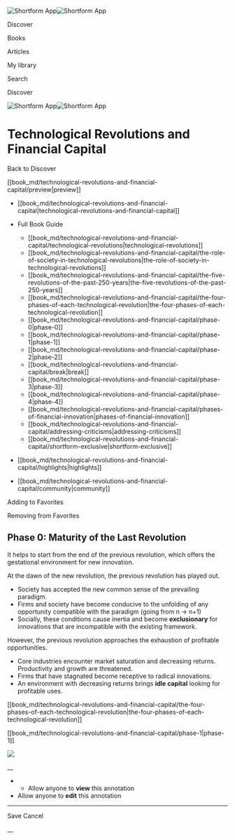 ![Shortform App](/img/logo.36a2399e.svg)![Shortform App](/img/logo-dark.70c1b072.svg)

Discover

Books

Articles

My library

Search

Discover

![Shortform App](/img/logo.36a2399e.svg)![Shortform App](/img/logo-dark.70c1b072.svg)

# Technological Revolutions and Financial Capital

Back to Discover

[[book_md/technological-revolutions-and-financial-capital/preview|preview]]

  * [[book_md/technological-revolutions-and-financial-capital|technological-revolutions-and-financial-capital]]
  * Full Book Guide

    * [[book_md/technological-revolutions-and-financial-capital/technological-revolutions|technological-revolutions]]
    * [[book_md/technological-revolutions-and-financial-capital/the-role-of-society-in-technological-revolutions|the-role-of-society-in-technological-revolutions]]
    * [[book_md/technological-revolutions-and-financial-capital/the-five-revolutions-of-the-past-250-years|the-five-revolutions-of-the-past-250-years]]
    * [[book_md/technological-revolutions-and-financial-capital/the-four-phases-of-each-technological-revolution|the-four-phases-of-each-technological-revolution]]
    * [[book_md/technological-revolutions-and-financial-capital/phase-0|phase-0]]
    * [[book_md/technological-revolutions-and-financial-capital/phase-1|phase-1]]
    * [[book_md/technological-revolutions-and-financial-capital/phase-2|phase-2]]
    * [[book_md/technological-revolutions-and-financial-capital/break|break]]
    * [[book_md/technological-revolutions-and-financial-capital/phase-3|phase-3]]
    * [[book_md/technological-revolutions-and-financial-capital/phase-4|phase-4]]
    * [[book_md/technological-revolutions-and-financial-capital/phases-of-financial-innovation|phases-of-financial-innovation]]
    * [[book_md/technological-revolutions-and-financial-capital/addressing-criticisms|addressing-criticisms]]
    * [[book_md/technological-revolutions-and-financial-capital/shortform-exclusive|shortform-exclusive]]
  * [[book_md/technological-revolutions-and-financial-capital/highlights|highlights]]
  * [[book_md/technological-revolutions-and-financial-capital/community|community]]



Adding to Favorites 

Removing from Favorites 

## Phase 0: Maturity of the Last Revolution

It helps to start from the end of the previous revolution, which offers the gestational environment for new innovation.

At the dawn of the new revolution, the previous revolution has played out.

  * Society has accepted the new common sense of the prevailing paradigm.
  * Firms and society have become conducive to the unfolding of any opportunity compatible with the paradigm (going from n → n+1)
  * Socially, these conditions cause inertia and become **exclusionary** for innovations that are incompatible with the existing framework.



However, the previous revolution approaches the exhaustion of profitable opportunities.

  * Core industries encounter market saturation and decreasing returns. Productivity and growth are threatened. 
  * Firms that have stagnated become receptive to radical innovations.
  * An environment with decreasing returns brings **idle capital** looking for profitable uses.



[[book_md/technological-revolutions-and-financial-capital/the-four-phases-of-each-technological-revolution|the-four-phases-of-each-technological-revolution]]

[[book_md/technological-revolutions-and-financial-capital/phase-1|phase-1]]

![](https://bat.bing.com/action/0?ti=56018282&Ver=2&mid=09c319b0-8732-487e-a79f-332c637f0f74&sid=f30c5e70639211ee87d33f0876d93783&vid=f30c9700639211eeb3a75d830392c94f&vids=0&msclkid=N&pi=0&lg=en-US&sw=800&sh=600&sc=24&nwd=1&tl=Shortform%20%7C%20Book&p=https%3A%2F%2Fwww.shortform.com%2Fapp%2Fbook%2Ftechnological-revolutions-and-financial-capital%2Fphase-0&r=&lt=430&evt=pageLoad&sv=1&rn=178525)

__

  *   * Allow anyone to **view** this annotation
  * Allow anyone to **edit** this annotation



* * *

Save Cancel

__



